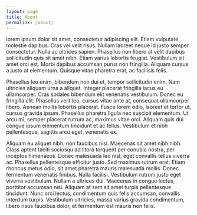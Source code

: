 ```yaml
---
layout: page
title: About
permalink: /about/
---
```


lorem ipsum dolor sit amet, consectetur adipiscing elit. Etiam vulputate molestie dapibus. Cras vel velit risus. Nullam laoreet neque id justo semper consectetur. Nulla ac ultrices sapien. Phasellus non libero at velit dapibus sollicitudin quis sit amet nibh. Etiam varius lobortis feugiat. Vestibulum sit amet orci est. Morbi dapibus accumsan purus non fringilla. Aliquam cursus a justo at elementum. Quisque vitae pharetra erat, ac facilisis felis.

Phasellus leo enim, bibendum non dui et, tempor sollicitudin enim. Nam ultricies aliquam urna a aliquet. Integer placerat fringilla lacus eu ullamcorper. Cras sodales bibendum elit venenatis vestibulum. Donec eu fringilla elit. Phasellus velit leo, cursus vitae ante at, consequat ullamcorper libero. Aenean mollis lobortis placerat. Fusce lorem odio, laoreet et tortor ut, cursus gravida ipsum. Phasellus pharetra ligula nec suscipit elementum. Ut arcu mi, semper placerat rutrum ac, maximus vitae orci. Aliquam quis dui congue ipsum elementum tincidunt et ac tellus. Vestibulum et nibh pellentesque, sagittis arcu eget, venenatis ex.

Aliquam eu aliquet nibh, non faucibus nisi. Maecenas sit amet nibh nibh. Class aptent taciti sociosqu ad litora torquent per conubia nostra, per inceptos himenaeos. Donec malesuada leo nisl, eget convallis tellus viverra ac. Phasellus pellentesque efficitur justo. Sed maximus rutrum erat. Etiam rhoncus metus odio, sit amet pharetra mauris malesuada mollis. Donec fermentum venenatis finibus. Nulla facilisi. Vestibulum rutrum justo eget viverra vestibulum. Nullam a ultrices dui. Maecenas in congue lectus, porttitor accumsan nisi. Aliquam at sem sit amet turpis pellentesque tincidunt. Nunc orci lectus, condimentum quis felis accumsan, convallis interdum turpis. Vestibulum ultricies, massa varius gravida condimentum, libero risus faucibus dolor, et fermentum est mauris non felis.
